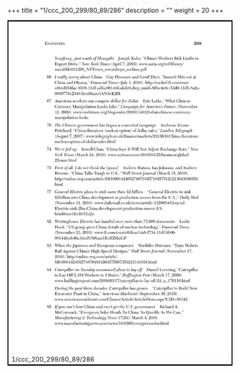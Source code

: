 +++
title = "1/ccc_200_299/80_89/286"
description = ""
weight = 20
+++

<table style="border:2px solid black;max-width:800px;max-height:800px;" 
><tr><td><img class="center-fit-jpg"
src="/jpg_/out_jpg_dbc_286.jpg"  >1/ccc_200_299/80_89/286</img></td></tr></table>